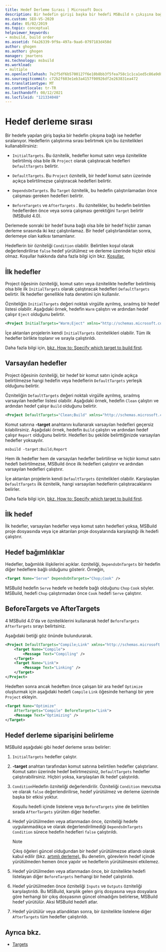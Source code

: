 ```yaml
---
title: Hedef Derleme Sırası | Microsoft Docs
description: Bir hedefin girişi başka bir hedefi MSBuild n çıkışına bağlı ise, hedef hedeflerinin hangi sırayla çalıştırılamayacaklarını belirtmeyi öğrenin.
ms.custom: SEO-VS-2020
ms.date: 05/02/2019
ms.topic: conceptual
helpviewer_keywords:
- msbuild, build order
ms.assetid: f4a26339-9f9a-497a-9aa6-0797183d450d
author: ghogen
ms.author: ghogen
manager: jmartens
ms.technology: msbuild
ms.workload:
- multiple
ms.openlocfilehash: 7e2f5df6b5700127f6e10b8bb3f5fea758c1c1ca1ed5c86a9d88fa2331ca4dd0
ms.sourcegitcommit: c72b2f603e1eb3a4157f00926df2e263831ea472
ms.translationtype: MT
ms.contentlocale: tr-TR
ms.lasthandoff: 08/12/2021
ms.locfileid: "121334048"
---
```

# <a name="target-build-order"></a>Hedef derleme sırası

Bir hedefe yapılan giriş başka bir hedefin çıkışına bağlı ise hedefler sıralanıyor. Hedeflerin çalıştırıma sırası belirtmek için bu öznitelikleri kullanabilirsiniz:

- `InitialTargets`. Bu öznitelik, hedefler komut satırı veya öznitelikte belirtilmiş olsa bile ilk `Project` olarak çalıştıracak hedefleri `DefaultTargets` belirtir.

- `DefaultTargets`. Bu `Project` öznitelik, bir hedef komut satırı üzerinde açıkça belirtilmezse çalıştıracak hedefleri belirtir.

- `DependsOnTargets`. Bu `Target` öznitelik, bu hedefin çalıştırılamadan önce çalışması gereken hedefleri belirtir.

- `BeforeTargets` ve `AfterTargets` . Bu öznitelikler, bu hedefin belirtilen hedeflerden önce veya sonra çalışması gerektiğini `Target` belirtir (MSBuild 4.0).

Derlemede sonraki bir hedef buna bağlı olsa bile bir hedef hiçbir zaman derleme sırasında iki kez çalıştırılamaz. Bir hedef çalıştırlandıktan sonra, derlemeye olan katkısı tamamlanır.

Hedeflerin bir özniteliği `Condition` olabilir. Belirtilen koşul olarak değerlendirilirse `false` hedef yürütülmez ve derleme üzerinde hiçbir etkisi olmaz. Koşullar hakkında daha fazla bilgi için bkz. [Koşullar.](../msbuild/msbuild-conditions.md)

## <a name="initial-targets"></a>İlk hedefler

Project öğesinin özniteliği, komut satırı veya öznitelikte hedefler belirtilmiş olsa bile ilk `InitialTargets` olarak çalıştıracak hedefleri [](../msbuild/project-element-msbuild.md) `DefaultTargets` belirtir. İlk hedefler genellikle hata denetimi için kullanılır.

Özniteliğin `InitialTargets` değeri noktalı virgülle ayrılmış, sıraılmış bir hedef listesi olabilir. Aşağıdaki örnek, hedefin `Warm` çalıştırı ve ardından hedef çalışır `Eject` olduğunu belirtir.

```xml
<Project InitialTargets="Warm;Eject" xmlns="http://schemas.microsoft.com/developer/msbuild/2003">
```

İçe aktarılan projelerin kendi `InitialTargets` öznitelikleri olabilir. Tüm ilk hedefler birlikte toplanır ve sırayla çalıştırıldı.

Daha fazla bilgi için, [bkz. How to: Specify which target to build first](../msbuild/how-to-specify-which-target-to-build-first.md).

## <a name="default-targets"></a>Varsayılan hedefler

Project öğesinin özniteliği, bir hedef bir komut satırı içinde açıkça belirtilmezse hangi hedefin veya hedeflerin `DefaultTargets` yerleşik olduğunu belirtir. [](../msbuild/project-element-msbuild.md)

Özniteliğin `DefaultTargets` değeri noktalı virgülle ayrılmış, sıraılmış varsayılan hedefler listesi olabilir. Aşağıdaki örnek, hedefin `Clean` çalıştırı ve ardından hedef çalışır `Build` olduğunu belirtir.

```xml
<Project DefaultTargets="Clean;Build" xmlns="http://schemas.microsoft.com/developer/msbuild/2003">
```

Komut satırına **-target** anahtarını kullanarak varsayılan hedefleri geçersiz kılabilirsiniz. Aşağıdaki örnek, hedefin `Build` çalıştırı ve ardından hedef çalışır `Report` olduğunu belirtir. Hedefleri bu şekilde belirttiğinizde varsayılan hedefler yoksayılır.

 `msbuild -target:Build;Report`

Hem ilk hedefler hem de varsayılan hedefler belirtilirse ve hiçbir komut satırı hedefi belirtilmezse, MSBuild önce ilk hedefleri çalıştırır ve ardından varsayılan hedefleri çalıştırır.

İçe aktarılan projelerin kendi `DefaultTargets` öznitelikleri olabilir. Karşılaşılan `DefaultTargets` ilk öznitelik, hangi varsayılan hedeflerin çalıştıracaklarını belirler.

Daha fazla bilgi için, [bkz. How to: Specify which target to build first](../msbuild/how-to-specify-which-target-to-build-first.md).

## <a name="first-target"></a>İlk hedef

İlk hedefler, varsayılan hedefler veya komut satırı hedefleri yoksa, MSBuild proje dosyasında veya içe aktarılan proje dosyalarında karşılaştığı ilk hedefi çalıştırır.

## <a name="target-dependencies"></a>Hedef bağımlılıklar

Hedefler, bağımlılık ilişkilerini açıklar. özniteliği, `DependsOnTargets` bir hedefin diğer hedeflere bağlı olduğunu gösterir. Örneğin,

```xml
<Target Name="Serve" DependsOnTargets="Chop;Cook" />
```

MSBuild hedefin `Serve` hedefe ve hedefe bağlı olduğunu `Chop` `Cook` söyler. MSBuild, hedefi `Chop` çalıştırmadan önce `Cook` hedefi `Serve` çalıştırır.

## <a name="beforetargets-and-aftertargets"></a>BeforeTargets ve AfterTargets

4 MSBuild 4.0'da ve özniteliklerini kullanarak hedef `BeforeTargets` `AfterTargets` sırayı belirtsiniz.

Aşağıdaki betiği göz önünde bulundurarak.

```xml
<Project DefaultTargets="Compile;Link" xmlns="http://schemas.microsoft.com/developer/msbuild/2003">
    <Target Name="Compile">
        <Message Text="Compiling" />
    </Target>
    <Target Name="Link">
        <Message Text="Linking" />
    </Target>
</Project>
```

Hedeften sonra ancak hedeften önce çalışan bir ara hedef `Optimize` oluşturmak için aşağıdaki hedefi `Compile` `Link` öğesinde herhangi bir yere `Project` ekleyin.

```xml
<Target Name="Optimize"
    AfterTargets="Compile" BeforeTargets="Link">
    <Message Text="Optimizing" />
</Target>
```

## <a name="determine-the-target-build-order"></a>Hedef derleme siparişini belirleme

MSBuild aşağıdaki gibi hedef derleme sırası belirler:

1. `InitialTargets` hedefler çalıştır.

2. **-target** anahtarı tarafından komut satırına belirtilen hedefler çalıştırlanır. Komut satırı üzerinde hedef belirtmezsiniz, `DefaultTargets` hedefler çalıştırabilirsiniz. Hiçbiri yoksa, karşılaşılan ilk hedef çalıştırıldı.

3. `Condition`Hedefin özniteliği değerlendirilir. Özniteliği `Condition` mevcutsa ve olarak `false` değerlendirilirse, hedef yürütülmez ve derleme üzerinde başka bir etkisi yoktur.

   Koşullu hedefi içinde listelene veya `BeforeTargets` yine de belirtilen sırada `AfterTargets` yürüten diğer hedefler.

4. Hedef yürütülmeden veya atlanmadan önce, özniteliği hedefe uygulanmadıkça ve olarak değerlendirilmediği `DependsOnTargets` `Condition` sürece hedefin hedefleri `false` çalıştırıldı.

   > [!NOTE]
   > Çıkış öğeleri güncel olduğundan bir hedef yürütülmezse atlandı olarak kabul edilir (bkz. [artımlı derleme).](../msbuild/incremental-builds.md) Bu denetim, görevlerin hedef içinde yürütülmeden hemen önce yapılır ve hedeflerin yürütülmesini etkilemez.

5. Hedef yürütülmeden veya atlanmadan önce, bir öznitelikte hedefi listelayan diğer `BeforeTargets` herhangi bir hedef çalıştırıldı.

6. Hedef yürütülmeden önce özniteliği `Inputs` ve `Outputs` özniteliği karşılaştırıldı. Bu MSBuild, karşılık gelen giriş dosyasına veya dosyalara göre herhangi bir çıkış dosyasının güncel olmadığını belirlerse, MSBuild hedef yürütülür. Aksi MSBuild hedefi atlar.

7. Hedef yürütülür veya atlandıktan sonra, bir öznitelikte listelene diğer `AfterTargets` tüm hedefler çalıştırıldı.

## <a name="see-also"></a>Ayrıca bkz.

- [Targets](../msbuild/msbuild-targets.md)
